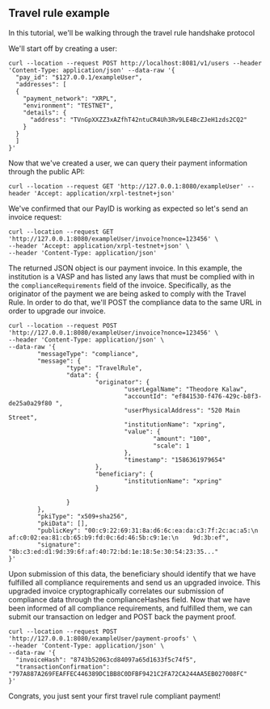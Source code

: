 ## Travel rule example

In this tutorial, we'll be walking through the travel rule handshake protocol

We'll start off by creating a user:

```
curl --location --request POST http://localhost:8081/v1/users --header 'Content-Type: application/json' --data-raw '{
  "pay_id": "$127.0.0.1/exampleUser",
  "addresses": [
  {
    "payment_network": "XRPL",
    "environment": "TESTNET",
    "details": {
      "address": "TVnGpXXZZ3xAZfhT42ntuCR4Uh3Rv9LE4BcZJeH1zds2CQ2"
    }
  }
  ]
}'
```

Now that we've created a user, we can query their payment information through the public API:

```
curl --location --request GET 'http://127.0.0.1:8080/exampleUser' --header 'Accept: application/xrpl-testnet+json'
```

We've confirmed that our PayID is working as expected so let's send an invoice request:

```
curl --location --request GET 'http://127.0.0.1:8080/exampleUser/invoice?nonce=123456' \
--header 'Accept: application/xrpl-testnet+json' \
--header 'Content-Type: application/json'
```

The returned JSON object is our payment invoice. In this example, the institution is a VASP and has listed any laws that must be complied with in the `complianceRequirements` field of the invoice. Specifically, as the originator of the payment we are being asked to comply with the Travel Rule. In order to do that, we'll POST the compliance data to the same URL in order to upgrade our invoice.

```
curl --location --request POST 'http://127.0.0.1:8080/exampleUser/invoice?nonce=123456' \
--header 'Content-Type: application/json' \
--data-raw '{
        "messageType": "compliance",
        "message": {
                "type": "TravelRule",
                "data": {
                        "originator": {
                                "userLegalName": "Theodore Kalaw",
                                "accountId": "ef841530-f476-429c-b8f3-de25a0a29f80 ",
                                "userPhysicalAddress": "520 Main Street",
                                "institutionName": "xpring",
                                "value": {
                                        "amount": "100",
                                        "scale": 1
                                },
                                "timestamp": "1586361979654"
                        },
                        "beneficiary": {
                                "institutionName": "xpring"
                        }

                }
        },
        "pkiType": "x509+sha256",
        "pkiData": [],
        "publicKey": "00:c9:22:69:31:8a:d6:6c:ea:da:c3:7f:2c:ac:a5:\n    af:c0:02:ea:81:cb:65:b9:fd:0c:6d:46:5b:c9:1e:\n    9d:3b:ef",
        "signature": "8b:c3:ed:d1:9d:39:6f:af:40:72:bd:1e:18:5e:30:54:23:35..."
}'
```

Upon submission of this data, the beneficiary should identify that we have fulfilled all compliance requirements and send us an upgraded invoice. This upgraded invoice cryptographically correlates our submission of compliance data through the complianceHashes field. Now that we have been informed of all compliance requirements, and fulfilled them, we can submit our transaction on ledger and POST back the payment proof.

```
curl --location --request POST 'http://127.0.0.1:8080/exampleUser/payment-proofs' \
--header 'Content-Type: application/json' \
--data-raw '{
  "invoiceHash": "8743b52063cd84097a65d1633f5c74f5",
  "transactionConfirmation": "797A887A269FEAFFEC446389DC1BB8C0DFBF9421C2FA72CA244AA5EB027008FC"
}'
```

Congrats, you just sent your first travel rule compliant payment!
